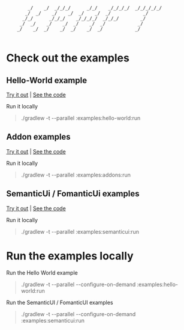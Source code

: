 ```ascii-art
                                                             
        _/    _/  _/_/_/      _/_/    _/_/_/_/  _/_/_/_/_/   
       _/  _/    _/    _/  _/    _/  _/            _/        
      _/_/      _/_/_/    _/_/_/_/  _/_/_/        _/         
     _/  _/    _/    _/  _/    _/  _/            _/          
    _/    _/  _/    _/  _/    _/  _/            _/           
                                                             
```

# Check out the examples

## Hello-World example

[Try it out](https://rawgit.com/PeekAndPoke/kraft/master/docs/examples/hello-world/index.html) |
[See the code](./examples/hello-world)

Run it locally
> ./gradlew -t --parallel :examples:hello-world:run

## Addon examples

[Try it out](https://rawgit.com/PeekAndPoke/kraft/master/docs/examples/addons/index.html) |
[See the code](./examples/addons)

Run it locally
> ./gradlew -t --parallel :examples:addons:run

## SemanticUi / FomanticUi examples

[Try it out](https://rawgit.com/PeekAndPoke/kraft/master/docs/examples/semanticui/index.html) |
[See the code](./examples/fomanticui)

Run it locally
> ./gradlew -t --parallel :examples:semanticui:run

# Run the examples locally

Run the Hello World example

> ./gradlew -t --parallel --configure-on-demand :examples:hello-world:run

Run the SemanticUI / FomanticUI examples

> ./gradlew -t --parallel --configure-on-demand :examples:semanticui:run
